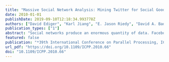 ```yaml
---
title: "Massive Social Network Analysis: Mining Twitter for Social Good"
date: 2010-01-01
publishDate: 2019-09-10T12:18:34.993778Z
authors: ["David Ediger", "Karl Jiang", "E. Jason Riedy", "David A. Bader", "Courtney Corley", "Robert M. Farber", "William N. Reynolds"]
publication_types: ["1"]
abstract: "Social networks produce an enormous quantity of data. Facebook consists of over 400 million active users sharing over 5 billion pieces of information each month. Analyzing this vast quantity of unstructured data presents challenges for software and hardware. We present GraphCT, a Graph Characterization Toolkit for massive graphs representing social network data. On a 128-processor Cray XMT, GraphCT estimates the betweenness centrality of an artificially generated (R-MAT) 537 million vertex, 8.6 billion edge graph in 55 minutes and a real-world graph (Kwak, et al.) with 61.6 million vertices and 1.47 billion edges in 105 minutes. We use GraphCT to analyze public data from Twitter, a microblogging network. Twitter's message connections appear primarily tree-structured as a news dissemination system. Within the public data, however, are clusters of conversations. Using GraphCT, we can rank actors within these conversations and help analysts focus attention on a much smaller data subset."
featured: false
publication: "*39th International Conference on Parallel Processing, ICPP 2010, San Diego, California, USA, 13-16 September 2010*"
url_pdf: "https://doi.org/10.1109/ICPP.2010.66"
doi: "10.1109/ICPP.2010.66"
---
```


